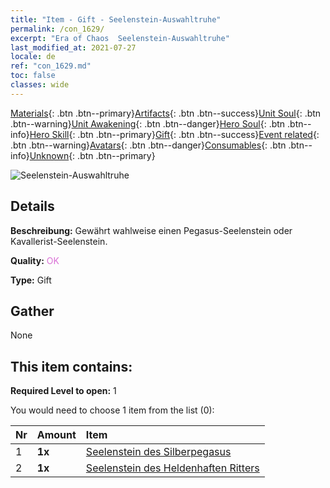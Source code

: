 ```yaml
---
title: "Item - Gift - Seelenstein-Auswahltruhe"
permalink: /con_1629/
excerpt: "Era of Chaos  Seelenstein-Auswahltruhe"
last_modified_at: 2021-07-27
locale: de
ref: "con_1629.md"
toc: false
classes: wide
---
```

 [Materials](/ItemsDE/){: .btn .btn--primary}[Artifacts](/ItemsDE/Artifacts/){: .btn .btn--success}[Unit Soul](/ItemsDE/UnitSoul/){: .btn .btn--warning}[Unit Awakening](/ItemsDE/UnitAwakening/){: .btn .btn--danger}[Hero Soul](/ItemsDE/HeroSoul/){: .btn .btn--info}[Hero Skill](/ItemsDE/HeroSkill/){: .btn .btn--primary}[Gift](/ItemsDE/Gift/){: .btn .btn--success}[Event related](/ItemsDE/Events/){: .btn .btn--warning}[Avatars](/ItemsDE/Avatars/){: .btn .btn--danger}[Consumables](/ItemsDE/Consumables/){: .btn .btn--info}[Unknown](/ItemsDE/Unknown/){: .btn .btn--primary}

 ![Seelenstein-Auswahltruhe](/images/t/i_907245.png)

## Details
 **Beschreibung:** Gewährt wahlweise einen Pegasus-Seelenstein oder Kavallerist-Seelenstein.

 **Quality:** <span style="color: #DA70D6">OK</span>

 **Type:** Gift

## Gather

  None

## This item contains:

 **Required Level to open:** 1

 You would need to choose 1 item from the list (0):

  | Nr | Amount |     Item    |
  |:---|:-------|:------------|
  | 1 |  **1x** | [Seelenstein des Silberpegasus](/ItemsDE/unt_292/) |  | 
  | 2 |  **1x** | [Seelenstein des Heldenhaften Ritters](/ItemsDE/unt_287/) |  | 
